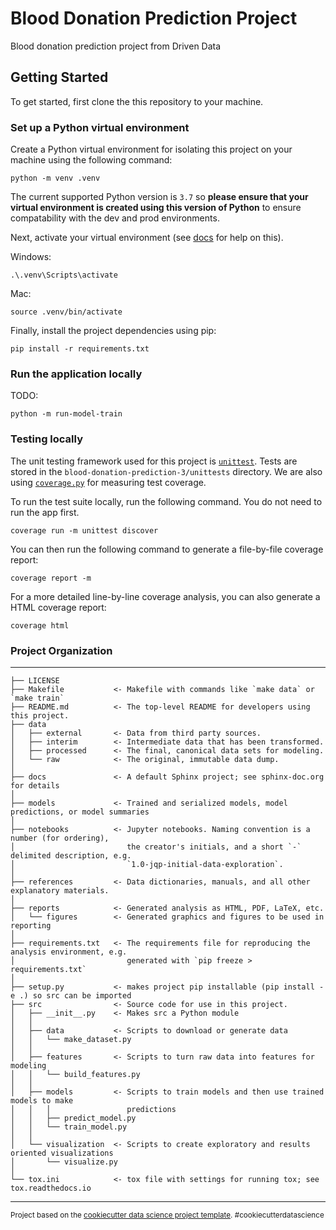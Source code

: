 Blood Donation Prediction Project
==============================

Blood donation prediction project from Driven Data

## Getting Started

To get started, first clone the this repository to your machine.

### Set up a Python virtual environment

Create a Python virtual environment for isolating this project on your machine using the following command:

```
python -m venv .venv
```

The current supported Python version is `3.7` so **please ensure that your virtual environment is created using this version of Python** to ensure compatability with the dev and prod environments.

Next, activate your virtual environment (see [docs](https://packaging.python.org/guides/installing-using-pip-and-virtual-environments/#activating-a-virtual-environment) for help on this).

Windows:
```
.\.venv\Scripts\activate
```
Mac:
```
source .venv/bin/activate
```

Finally, install the project dependencies using pip:

```
pip install -r requirements.txt
```

### Run the application locally

TODO:

```
python -m run-model-train
```

### Testing locally

The unit testing framework used for this project is [`unittest`](https://docs.python.org/3/library/unittest.html).
Tests are stored in the `blood-donation-prediction-3/unittests` directory.
We are also using [`coverage.py`](https://coverage.readthedocs.io/) for measuring test coverage.

To run the test suite locally, run the following command.
You do not need to run the app first.

```
coverage run -m unittest discover
```

You can then run the following command to generate a file-by-file coverage report:

```
coverage report -m
```

For a more detailed line-by-line coverage analysis, you can also generate a HTML coverage report:

```
coverage html
```

### Project Organization
------------

    ├── LICENSE
    ├── Makefile           <- Makefile with commands like `make data` or `make train`
    ├── README.md          <- The top-level README for developers using this project.
    ├── data
    │   ├── external       <- Data from third party sources.
    │   ├── interim        <- Intermediate data that has been transformed.
    │   ├── processed      <- The final, canonical data sets for modeling.
    │   └── raw            <- The original, immutable data dump.
    │
    ├── docs               <- A default Sphinx project; see sphinx-doc.org for details
    │
    ├── models             <- Trained and serialized models, model predictions, or model summaries
    │
    ├── notebooks          <- Jupyter notebooks. Naming convention is a number (for ordering),
    │                         the creator's initials, and a short `-` delimited description, e.g.
    │                         `1.0-jqp-initial-data-exploration`.
    │
    ├── references         <- Data dictionaries, manuals, and all other explanatory materials.
    │
    ├── reports            <- Generated analysis as HTML, PDF, LaTeX, etc.
    │   └── figures        <- Generated graphics and figures to be used in reporting
    │
    ├── requirements.txt   <- The requirements file for reproducing the analysis environment, e.g.
    │                         generated with `pip freeze > requirements.txt`
    │
    ├── setup.py           <- makes project pip installable (pip install -e .) so src can be imported
    ├── src                <- Source code for use in this project.
    │   ├── __init__.py    <- Makes src a Python module
    │   │
    │   ├── data           <- Scripts to download or generate data
    │   │   └── make_dataset.py
    │   │
    │   ├── features       <- Scripts to turn raw data into features for modeling
    │   │   └── build_features.py
    │   │
    │   ├── models         <- Scripts to train models and then use trained models to make
    │   │   │                 predictions
    │   │   ├── predict_model.py
    │   │   └── train_model.py
    │   │
    │   └── visualization  <- Scripts to create exploratory and results oriented visualizations
    │       └── visualize.py
    │
    └── tox.ini            <- tox file with settings for running tox; see tox.readthedocs.io


--------

<p><small>Project based on the <a target="_blank" href="https://drivendata.github.io/cookiecutter-data-science/">cookiecutter data science project template</a>. #cookiecutterdatascience</small></p>

